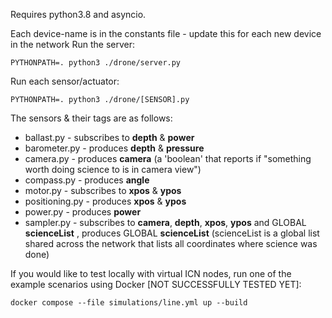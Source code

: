 Requires python3.8 and asyncio.

Each device-name is in the constants file - update this for each new device in the network
Run the server:

    PYTHONPATH=. python3 ./drone/server.py
    
Run each sensor/actuator:

    PYTHONPATH=. python3 ./drone/[SENSOR].py

The sensors & their tags are as follows:
* ballast.py - subscribes to **depth** & **power**
* barometer.py - produces **depth** & **pressure**
* camera.py - produces **camera** (a 'boolean' that reports if "something worth doing science to is in camera view")
* compass.py - produces **angle**
* motor.py - subscribes to **xpos** & **ypos**
* positioning.py - produces **xpos** & **ypos**
* power.py - produces **power**
* sampler.py - subscribes to **camera**, **depth**, **xpos**, **ypos** and GLOBAL **scienceList** , produces GLOBAL **scienceList** (scienceList is a global list shared across the network that lists all coordinates where science was done)

If you would like to test locally with virtual ICN nodes, run one of the example scenarios using Docker [NOT SUCCESSFULLY TESTED YET]:

    docker compose --file simulations/line.yml up --build
